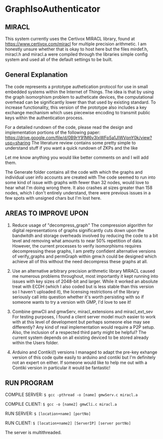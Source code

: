 # GraphIsoAuthenticator

## MIRACL

This system currently uses the Certivox MIRACL library, found at https://www.certivox.com/miracl for multiple precision arithmetic. I am honestly unsure whether that is okay to host here but the files mirdef.h, miracl.h and miracl.a were compiled through the libraries simple config system and used all of the default settings to be built.

## General Explanation

The code represents a prototype authetication protocol for use in small embedded systems within the Internet of Things. The idea is that by using the graph isomorphism problem to autheticate devices, the computational overhead can be significantly lower than that used by existing standard. To increase functionality, this version of the prototype also includes a key exchange mechanism which uses piecewise encoding to transmit public keys within the authentication process.

For a detailed rundown of the code, please read the design and implementation portions of the following paper: https://drive.google.com/file/d/0B9rY91M6v3IxWFp5a1JlWVpnY0k/view?usp=sharing The literature review contains some pretty simple to understand stuff if you want a quick rundown of ZKPs and the like

Let me know anything you would like better comments on and I will add them.


The Generate folder contains all the code with which the graphs and individual user info accounts are created with
The code seemed to run into some kind of issue with graphs with fewer than 32 nodes, would love to hear what I'm doing wrong there. It also crashes at sizes greater than 158 nodes, which I don't entirely understand, there were previous issues in a few spots with unsigned chars but I'm lost here.

## AREAS TO IMPROVE UPON

1. Reduce usage of "decompress_graph"
The compression algorithm for digital representations of graphs significantly cuts down upon the bandwitdh and storage overheads involved by reducing the code to a bit level and removing what amounts to near 50% repetition of data. However, the current processes to verify isomorphisms requires decompressing these graphs, I am pretty confident alternative versions of verify_graphs and permGraph within gmw.h could be designed which achieve all of this without the need decompress these graphs at all.

2. Use an alternative arbitrary precision arithmetic library
MIRACL caused me numerous problems throughout, most importantly it kept running into issues with key sizes of 2048-bit and larger. While it worked an absolute treat with ECDH (which I also coded but is less stable than this version so I haven't uploaded it), the licensing restrictions of the library seriously call into question whether it's worth persisting with so if someone wants to try a version with GMP, I'd love to see it!

3. Combine gmwCli and gmwServ, miracl_extensions and miracl_ext_sev
For testing purposes, I found a client server model much easier to work with at this level of development but perhaps someone else may see differently? Any kind of real implementation would require a P2P setup.
Also, the inclusion of a respected third party might be helpful? The current system depends on all existing deviced to be stored already within the Users folder.

4. Arduino and Contiki(!) versions
I managed to adapt the pre-key exhange version of this code quite easily to arduino and contiki but I'm definitely not an expert on either. If someone would like to help me out with a Contiki version in particular it would be fantastic!




## RUN PROGRAM

COMPILE SERVER: 
    ``` $ gcc -pthread -o [name] gmwServ.c miracl.a ```
    
COMPILE CLIENT: 
    ``` $ gcc -o [name2] gmwCli.c miracl.a ```
    
RUN SERVER: 
    ``` $ [location+name] [portNo] ```
    
RUN CLIENT: 
    ``` $ [location+name2] [ServerIP] [server portNo] ```

The server is multithreaded.
